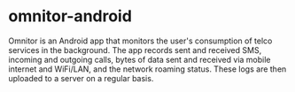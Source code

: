 omnitor-android
===============

Omnitor is an Android app that monitors the user's consumption of telco services in the background. The app records sent and received SMS, incoming and outgoing calls, bytes of data sent and received via mobile internet and WiFi/LAN, and the network roaming status. These logs are then uploaded to a server on a regular basis.